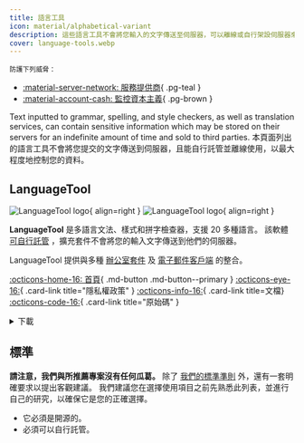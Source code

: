 ```yaml
---
title: 語言工具
icon: material/alphabetical-variant
description: 這些語言工具不會將您輸入的文字傳送至伺服器，可以離線或自行架設伺服器來使用。
cover: language-tools.webp
---
```


<small>防護下列威脅：</small>

- [:material-server-network: 服務提供商](basics/common-threats.md#privacy-from-service-providers){ .pg-teal }
- [:material-account-cash: 監控資本主義](basics/common-threats.md#surveillance-as-a-business-model){ .pg-brown }

Text inputted to grammar, spelling, and style checkers, as well as translation services, can contain sensitive information which may be stored on their servers for an indefinite amount of time and sold to third parties. 本頁面列出的語言工具不會將您提交的文字傳送到伺服器，且能自行託管並離線使用，以最大程度地控制您的資料。

## LanguageTool

<div class="admonition recommendation" markdown>

![LanguageTool logo](assets/img/language-tools/languagetool.svg#only-light){ align=right }
![LanguageTool logo](assets/img/language-tools/languagetool-dark.svg#only-dark){ align=right }

**LanguageTool** 是多語言文法、樣式和拼字檢查器，支援 20 多種語言。 該軟體 [可自行託管](https://dev.languagetool.org/http-server) ，擴充套件不會將您的輸入文字傳送到他們的伺服器。

LanguageTool 提供與多種 [辦公室套件](https://languagetool.org/services#text_editors) 及 [電子郵件客戶端](https://languagetool.org/services#mail_clients) 的整合。

[:octicons-home-16: 首頁](https://languagetool.org){ .md-button .md-button--primary }
[:octicons-eye-16:](https://languagetool.org/legal/privacy){ .card-link title="隱私權政策" }
[:octicons-info-16:](https://languagetooler.freshdesk.com/en/support/solutions){ .card-link title=文檔}
[:octicons-code-16:](https://github.com/languagetool-org){ .card-link title="原始碼" }

<details class="downloads" markdown>
<summary>下載</summary>

- [:simple-appstore: App Store](https://apps.apple.com/app/id1534275760)
- [:fontawesome-brands-windows: Windows](https://languagetool.org/windows-desktop)
- [:simple-apple: macOS](https://languagetool.org/mac-desktop)
- [:simple-firefoxbrowser: Firefox](https://addons.mozilla.org/firefox/addon/languagetool)
- [:simple-googlechrome: Chrome](https://chrome.google.com/webstore/detail/grammar-and-spell-checker/oldceeleldhonbafppcapldpdifcinji)
- [:fontawesome-brands-edge: Edge](https://microsoftedge.microsoft.com/addons/detail/hfjadhjooeceemgojogkhlppanjkbobc)
- [:simple-safari: Safari](https://apps.apple.com/app/id1534275760)

</details>

</div>

## 標準

**請注意，我們與所推薦專案沒有任何瓜葛。** 除了 [我們的標準準則](about/criteria.md) 外，還有一套明確要求以提出客觀建議。 我們建議您在選擇使用項目之前先熟悉此列表，並進行自己的研究，以確保它是您的正確選擇。

- 它必須是開源的。
- 必須可以自行託管。
